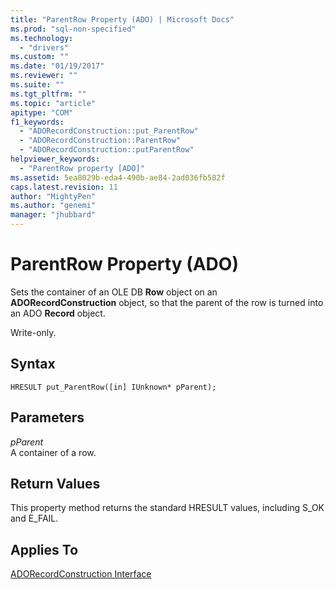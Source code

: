 ```yaml
---
title: "ParentRow Property (ADO) | Microsoft Docs"
ms.prod: "sql-non-specified"
ms.technology:
  - "drivers"
ms.custom: ""
ms.date: "01/19/2017"
ms.reviewer: ""
ms.suite: ""
ms.tgt_pltfrm: ""
ms.topic: "article"
apitype: "COM"
f1_keywords: 
  - "ADORecordConstruction::put_ParentRow"
  - "ADORecordConstruction::ParentRow"
  - "ADORecordConstruction::putParentRow"
helpviewer_keywords: 
  - "ParentRow property [ADO]"
ms.assetid: 5ea8029b-eda4-490b-ae84-2ad036fb582f
caps.latest.revision: 11
author: "MightyPen"
ms.author: "genemi"
manager: "jhubbard"
---
```

# ParentRow Property (ADO)
Sets the container of an OLE DB **Row** object on an **ADORecordConstruction** object, so that the parent of the row is turned into an ADO **Record** object.  
  
 Write-only.  
  
## Syntax  
  
```  
HRESULT put_ParentRow([in] IUnknown* pParent);  
```  
  
## Parameters  
 *pParent*  
 A container of a row.  
  
## Return Values  
 This property method returns the standard HRESULT values, including S_OK and E_FAIL.  
  
## Applies To  
 [ADORecordConstruction Interface](../../../ado/reference/ado-api/adorecordconstruction-interface.md)